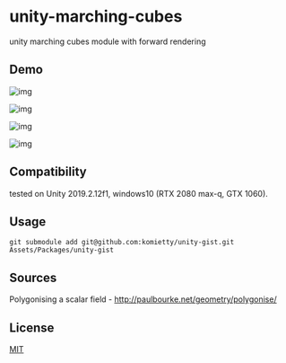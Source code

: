 # unity-marching-cubes

unity marching cubes module with forward rendering

## Demo

![img](Imgs/cross.gif)

![img](Imgs/editor1.PNG)

![img](Imgs/editor2.PNG)

![img](Imgs/editor3.PNG)

## Compatibility

tested on Unity 2019.2.12f1, windows10 (RTX 2080 max-q, GTX 1060).

## Usage
`git submodule add git@github.com:komietty/unity-gist.git Assets/Packages/unity-gist`

## Sources
Polygonising a scalar field - http://paulbourke.net/geometry/polygonise/

## License
[MIT](LICENSE)
